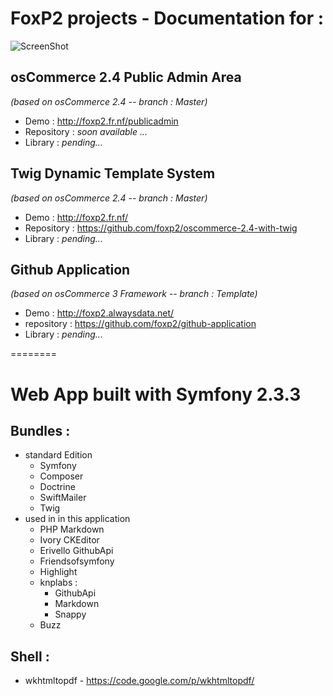 FoxP2 projects - Documentation for :
========

![ScreenShot](http://farm6.staticflickr.com/5549/9693827840_ae9a7b24a2_o.png)

## osCommerce 2.4 Public Admin Area 
  *(based on osCommerce 2.4 -- branch : Master)*

  * Demo : http://foxp2.fr.nf/publicadmin
  * Repository : *soon available ...*
  * Library :  *pending...*

## Twig Dynamic Template System 
  *(based on osCommerce 2.4 -- branch : Master)*

  * Demo : http://foxp2.fr.nf/
  * Repository : https://github.com/foxp2/oscommerce-2.4-with-twig
  * Library :  *pending...*

## Github Application 
  *(based on osCommerce 3 Framework -- branch : Template)*

  * Demo : http://foxp2.alwaysdata.net/
  * repository : https://github.com/foxp2/github-application
  * Library :  *pending...*

========
# Web App built with Symfony 2.3.3

## Bundles :

* standard Edition
  * Symfony
  * Composer
  * Doctrine
  * SwiftMailer
  * Twig
* used in in this application
  * PHP Markdown
  * Ivory CKEditor
  * Erivello GithubApi
  * Friendsofsymfony
  * Highlight
  * knplabs :
      * GithubApi
      * Markdown
      * Snappy
  * Buzz

## Shell :

* wkhtmltopdf - https://code.google.com/p/wkhtmltopdf/